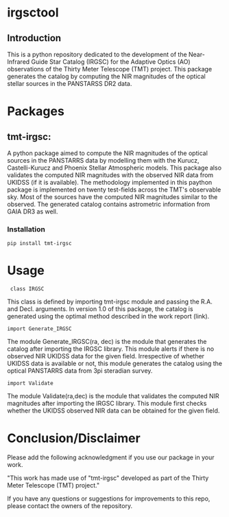 # irgsctool

## Introduction
This is a python repository dedicated to the development of the Near-Infrared Guide Star Catalog (IRGSC) for the Adaptive Optics (AO) observations of the Thirty Meter Telescope (TMT) project. This package generates the catalog by computing the NIR magnitudes of the optical stellar sources in the PANSTARSS DR2 data.

# Packages
## tmt-irgsc:
A python package aimed to compute the NIR magnitudes of the optical sources in the PANSTARRS data by modelling them with the Kurucz, Castelli-Kurucz and Phoenix Stellar Atmospheric models. This package also validates the computed NIR magnitudes with the observed NIR data from UKIDSS (if it is available). The methodology implemented in this paython package is implemented on twenty test-fields across the TMT's observable sky. Most of the sources have the computed NIR magnitudes similar to the observed. The generated catalog contains astrometric information from GAIA DR3 as well.


### Installation
```
pip install tmt-irgsc

```

# Usage
```
 class IRGSC
```
This class is defined by importing tmt-irgsc module and passing the R.A. and Decl. arguments. In version 1.0 of this package, the catalog is generated using the optimal method described in the work report (link). 

```
import Generate_IRGSC
```

The module Generate_IRGSC(ra, dec) is the module that generates the catalog after importing the IRGSC library. This module alerts if there is no observed NIR UKIDSS data for the given field. Irrespective of whether UKIDSS data is available or not, this module generates the catalog using the optical PANSTARRS data from 3pi steradian survey.

```
import Validate
```
The module Validate(ra,dec) is the module that validates the computed NIR magnitudes after importing the IRGSC library. This module first checks whether the UKIDSS observed NIR data can be obtained for the given field.

# Conclusion/Disclaimer

Please add the following acknowledgment if you use our package in your work.

"This work has made use of "tmt-irgsc" developed as part of the Thirty Meter Telescope (TMT) project."

If you have any questions or suggestions for improvements to this repo,
please contact the owners of the repository.
